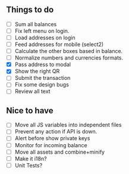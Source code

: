 ## Things to do

- [ ] Sum all balances
- [ ] Fix left menu on login.
- [ ] Load addresses on login
- [ ] Feed addresses for mobile (select2)
- [ ] Calculate the other boxes based in balance.
- [ ] Normalize numbers and currencies formats.
- [x] Pass address to modal
- [x] Show the right QR
- [ ] Submit the transaction
- [ ] Fix some design bugs
- [ ] Review all text

## Nice to have
- [ ] Move all JS variables into independent files
- [ ] Prevent any action if API is down.
- [ ] Alert before show private keys
- [ ] Monitor for incoming balance
- [ ] Move all assets and combine+minify
- [ ] Make it i18n?
- [ ] Unit Tests?
